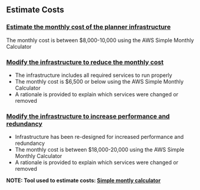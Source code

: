## Estimate Costs


### [Estimate the monthly cost of the planner infrastructure](https://github.com/herrera-luis/cloud_architect_resources/blob/master/Design%20for%20Performance%20and%20Scalability/Estimate%20Costs/Initial_Cost_Estimate.csv) 

The monthly cost is between $8,000-10,000 using the AWS Simple Monthly Calculator

### [Modify the infrastructure to reduce the monthly cost](https://github.com/herrera-luis/cloud_architect_resources/blob/master/Design%20for%20Performance%20and%20Scalability/Estimate%20Costs/Reduced_Cost_Estimate.csv) 

* The infrastructure includes all required services to run properly
* The monthly cost is $6,500 or below using the AWS Simple Monthly Calculator
* A rationale is provided to explain which services were changed or removed

### [Modify the infrastructure to increase performance and redundancy](https://github.com/herrera-luis/cloud_architect_resources/blob/master/Design%20for%20Performance%20and%20Scalability/Estimate%20Costs/Increased_Cost%20Estimate.csv) 

* Infrastructure has been re-designed for increased performance and redundancy
* The monthly cost is between $18,000-20,000 using the AWS Simple Monthly Calculator
* A rationale is provided to explain which services were changed or removed


**NOTE: Tool used to estimate costs: [Simple montly calculator](https://calculator.s3.amazonaws.com/index.html)**